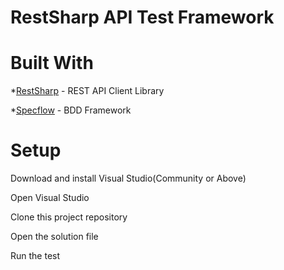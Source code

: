 # RestSharp API Test Framework

# Built With

*<a href="https://restsharp.dev/">RestSharp</a> - REST API Client Library

*<a href="https://specflow.org/">Specflow</a> - BDD Framework

# Setup

Download and install Visual Studio(Community or Above)

Open Visual Studio

Clone this project repository

Open the solution file

Run the test
